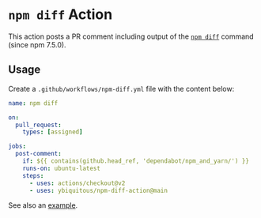 # `npm diff` Action

This action posts a PR comment including output of the [`npm diff`](https://docs.npmjs.com/cli/v7/commands/npm-diff) command (since npm 7.5.0).

## Usage

Create a `.github/workflows/npm-diff.yml` file with the content below:

```yaml
name: npm diff

on:
  pull_request:
    types: [assigned]

jobs:
  post-comment:
    if: ${{ contains(github.head_ref, 'dependabot/npm_and_yarn/') }}
    runs-on: ubuntu-latest
    steps:
      - uses: actions/checkout@v2
      - uses: ybiquitous/npm-diff-action@main
```

See also an [example](https://github.com/ybiquitous/npm-diff-action/pull/7#issuecomment-813310581).
